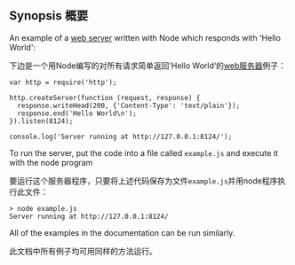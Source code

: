 ## Synopsis 概要

An example of a [web server](http.html) written with Node which responds with 'Hello
World':

下边是一个用Node编写的对所有请求简单返回'Hello World‘的[web服务器](http.html)例子：

    var http = require('http');

    http.createServer(function (request, response) {
      response.writeHead(200, {'Content-Type': 'text/plain'});
      response.end('Hello World\n');
    }).listen(8124);

    console.log('Server running at http://127.0.0.1:8124/');

To run the server, put the code into a file called `example.js` and execute
it with the node program

要运行这个服务器程序，只要将上述代码保存为文件`example.js`并用node程序执行此文件：

    > node example.js
    Server running at http://127.0.0.1:8124/

All of the examples in the documentation can be run similarly.

此文档中所有例子均可用同样的方法运行。
